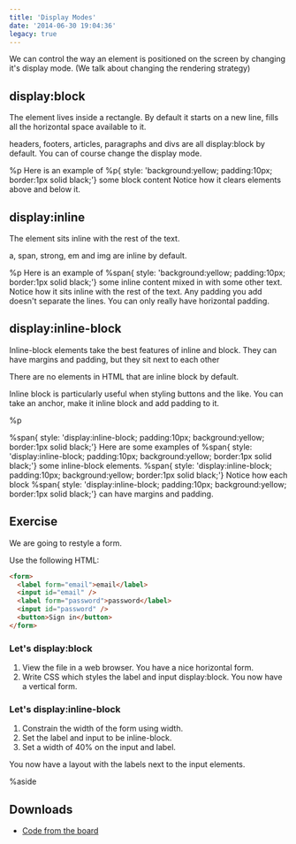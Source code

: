 ```yaml
---
title: 'Display Modes'
date: '2014-06-30 19:04:36'
legacy: true
---
```


We can control the way an element is positioned on the screen by changing it's display mode. (We talk about changing the rendering strategy)

## display:block

The element lives inside a rectangle. By default it starts on a new line, fills all the horizontal space available to it.

headers, footers, articles, paragraphs and divs are all display:block by default. You can of course change the display mode.

%p
Here is an example of
%p{ style: 'background:yellow; padding:10px; border:1px solid black;'} some block content
Notice how it clears elements above and below it.

## display:inline

The element sits inline with the rest of the text.

a, span, strong, em and img are inline by default.

%p
Here is an example of
%span{ style: 'background:yellow; padding:10px; border:1px solid black;'} some inline content
mixed in with some other text. Notice how it sits inline with the rest of the text. Any padding you add doesn't separate the lines. You can only really have horizontal padding.

## display:inline-block

Inline-block elements take the best features of inline and block. They can have margins and padding, but they sit next to each other

There are no elements in HTML that are inline block by default.

Inline block is particularly useful when styling buttons and the like. You can take an anchor, make it inline block and add padding to it.

%p

%span{ style: 'display:inline-block; padding:10px; background:yellow; border:1px solid black;'} Here are some examples of
%span{ style: 'display:inline-block; padding:10px; background:yellow; border:1px solid black;'} some inline-block elements.
%span{ style: 'display:inline-block; padding:10px; background:yellow; border:1px solid black;'} Notice how each block
%span{ style: 'display:inline-block; padding:10px; background:yellow; border:1px solid black;'} can have margins and padding.

## Exercise

We are going to restyle a form.

Use the following HTML:

```html
<form>
  <label form="email">email</label>
  <input id="email" />
  <label form="password">password</label>
  <input id="password" />
  <button>Sign in</button>
</form>
```

### Let's display:block

1. View the file in a web browser. You have a nice horizontal form.
2. Write CSS which styles the label and input display:block. You now have a vertical form.

### Let's display:inline-block

1. Constrain the width of the form using width.
2. Set the label and input to be inline-block.
3. Set a width of 40% on the input and label.

You now have a layout with the labels next to the input elements.

%aside

## Downloads

- [Code from the board](https://www.dropbox.com/sh/8oz34d9fh5olphx/AAAehbCegeLdEJ4yiVEE-1HIa?dl=1)
